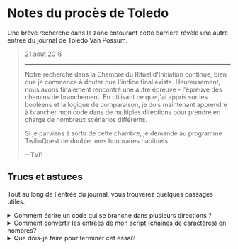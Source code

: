 # Notes du procès de Toledo
Une brève recherche dans la zone entourant cette barrière révèle une autre entrée du journal de Toledo Van Possum.

<blockquote>
21 août 2016

<hr/>

<p>
Notre recherche dans la Chambre du Rituel d'Initiation continue, bien que je commence à douter que l'indice final existe. Heureusement, nous avons finalement rencontré une autre épreuve - l'épreuve des chemins de branchement. En utilisant ce que j'ai appris sur les booléens et la logique de comparaison, je dois maintenant apprendre à brancher mon code dans de multiples directions pour prendre en charge de nombreux scénarios différents.
</p>

<p>
Si je parviens à sortir de cette chambre, je demande au programme TwilioQuest de doubler mes honoraires habituels.
</p>

<p>
--TVP
</p>
</blockquote>

## Trucs et astuces

Tout au long de l'entrée du journal, vous trouverez quelques passages utiles.

<details>
<summary>Comment écrire un code qui se branche dans plusieurs directions ?</summary>

Nous avons déjà vu l'instruction `if` qui nous permet d'exécuter un bloc de code lorsqu'une certaine condition est vraie. Pour prendre en charge plus d'une condition, nous devons également nous familiariser avec les instructions `elif` et `else`.

```python
dinner_name = "kale"

if dinner_name == "tacos":
    print("Des tacos pour le dîner - tout à fait !")
elif dinner_name == "pizza":
    print("Pizza - on ne peut pas se tromper !")
else:
    print("Ok - c'est mieux que d'avoir faim ?")
```

Vous pouvez utiliser la [logique de comparaison] (https://docs.python.org/3/library/stdtypes.html#comparisons) pour déterminer si un bloc de code doit être exécuté ou non. Les instructions conditionnelles comme celle-ci ne peuvent avoir qu'un seul bloc `if` et `else`, mais votre code peut inclure autant de blocs `elif` que nécessaire.

Un bloc `elif` fonctionne comme une instruction if - ces comparaisons sont toutes exécutées dans l'ordre, et si la première est évaluée à `Vrai`, aucune des autres conditions ne sera évaluée. L'ordre est important dans ce cas !

Une instruction `else` déclare un bloc de code qui sera exécuté si aucune des autres conditions n'est vraie.

</details>

<details>
<summary>Comment convertir les entrées de mon script (chaînes de caractères) en nombres?</summary>.

Pour réaliser ce défi, vous devrez comparer les valeurs des nombres transmis à votre script en tant qu'arguments. Cependant, lorsque vous les lisez initialement dans `sys.argv`, ces valeurs seront des __chaînes__ et non des __nombres__. Pour effectuer des comparaisons numériques, nous devrons convertir les arguments en __entiers (nombres entiers)__ ou __floats (nombres décimaux)__. Le code ci-dessous montre comment convertir les entrées en nombres entiers.

```python
first_num = int(sys.argv[1])
second_num = int(sys.argv[2])
sum_to_use = first_num + second_num
```

</details>

<details>
<summary>Que dois-je faire pour terminer cet essai?</summary>

Créez un fichier appelé `branching.py` dans votre dossier de code situé ici : 

```bash
<%= env.TQ_PYTHON_CODE_PATH.value %>
```

Créez un programme qui __accepte deux arguments de ligne de commande__ - deux nombres entiers  que vous devez additionner. En fonction de la __somme de ces nombres__, votre code devrait afficher des messages différents.

* Si la somme des nombres est __inférieure ou égale à zéro__, affichez le texte : <div>`Vous avez choisi le chemin de l'indigence.`</div>
* Si la somme des nombres est __1 à 100 (y compris 100)__, affichez le texte suivant : <div>`Vous avez choisi le chemin de l'abondance.`</div>
* Si la somme des nombres est __plus grande que 100__, affichez le texte : <div> `Vous avez choisi le chemin de la démesure.`</div>.

Exemple d'exécution de script:

```bash
python3 branching.py 30 200
```

Exemple de résultat :

```bash
Vous avez choisi la voie de l'excès.
```

Une fois que votre script peut traiter les trois conditions correctement, cliquez sur le bouton *HACK* !

</details>